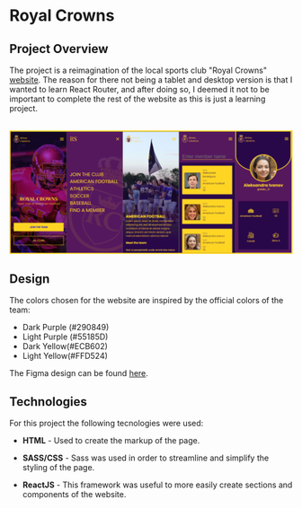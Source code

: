 <h1>Royal Crowns</h1>
<h2>Project Overview</h2>
<p>The project is a reimagination of the local sports club "Royal Crowns" <a href="http://kraljevskekrune.weebly.com/">website</a>.
   The reason for there not being a tablet and desktop version is that I wanted to learn React Router, and after doing so,
    I deemed it not to be important to complete the rest of the website as this is just a learning project.
</p>
<br/>
<img src="./src/img/rc_readmeImg.png">
<h2>Design</h2>
<p>The colors chosen for the website are inspired by the official colors of the team:</p>
<ul>
    <li>Dark Purple (#290849)</li>
    <li>Light Purple (#55185D)</li>
    <li>Dark Yellow(#ECB602)</li>
    <li>Light Yellow(#FFD524)</li>
</ul>

<p>The Figma design can be found <a href="https://www.figma.com/file/Qt6dEoOavicSLNz7yfrgTV/Royal-Crowns-Kraljevo?node-id=0%3A1">here</a>.</p>
<h2>Technologies</h2>
<p>For this project the following tecnologies were used:</p>
<ul>
    <li><p><span style="font-weight: bold">HTML</span> - Used to create the markup of the page.</p>
    </li>
        <li><p><span style="font-weight: bold">SASS/CSS</span> - Sass was used in order to streamline and simplify the styling of the page.</p>
    </li>
        </li>
        <li><p><span style="font-weight: bold">ReactJS</span> - This framework was useful to more easily create sections and components of the website.</p>
    </li>

</ul>
